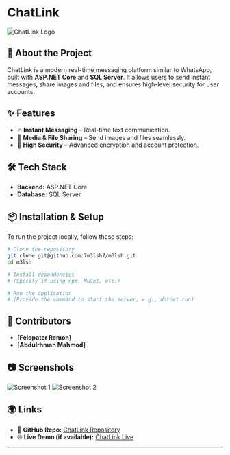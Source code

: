 # ChatLink

![ChatLink Logo](https://via.placeholder.com/800x400?text=ChatLink+Preview)

## 🚀 About the Project
ChatLink is a modern real-time messaging platform similar to WhatsApp, built with **ASP.NET Core** and **SQL Server**. It allows users to send instant messages, share images and files, and ensures high-level security for user accounts.

## ✨ Features
- 🔥 **Instant Messaging** – Real-time text communication.
- 📸 **Media & File Sharing** – Send images and files seamlessly.
- 🔐 **High Security** – Advanced encryption and account protection.

## 🛠️ Tech Stack
- **Backend:** ASP.NET Core
- **Database:** SQL Server


## 📦 Installation & Setup
To run the project locally, follow these steps:

```sh
# Clone the repository
git clone git@github.com:7m3lsh7/m3lsh.git
cd m3lsh

# Install dependencies
# (Specify if using npm, NuGet, etc.)

# Run the application
# (Provide the command to start the server, e.g., dotnet run)
```

## 👥 Contributors
- **[Felopater Remon]** 
- **[Abdulrhman Mahmod]** 

## 📷 Screenshots
![Screenshot 1](https://via.placeholder.com/800x400?text=ChatLink+Interface)
![Screenshot 2](https://via.placeholder.com/800x400?text=ChatLink+Messaging)



## 🌍 Links
- 🔗 **GitHub Repo:** [ChatLink Repository](git@github.com:7m3lsh7/m3lsh.git)
- 🌐 **Live Demo (if available):** [ChatLink Live](#)

---


